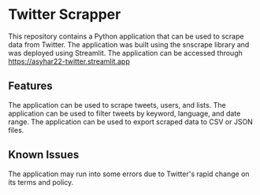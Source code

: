 # Twitter Scrapper
This repository contains a Python application that can be used to scrape data from Twitter. The application was built using the snscrape library and was deployed using Streamlit.
The application can be accessed through https://asyhar22-twitter.streamlit.app 

## Features
The application can be used to scrape tweets, users, and lists.
The application can be used to filter tweets by keyword, language, and date range.
The application can be used to export scraped data to CSV or JSON files.

## Known Issues
The application may run into some errors due to Twitter's rapid change on its terms and policy.
